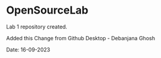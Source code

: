 # OpenSourceLab
Lab 1 repository created.

Added this Change from Github Desktop - Debanjana Ghosh

Date: 16-09-2023
